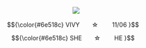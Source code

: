 <p align="center">
 <img src=https://cdn.discordapp.com/attachments/1268327200571265137/1364468076313051169/ss_-_.jpg?ex=6809c76b&is=680875eb&hm=24a0af0fa7b83786643cc305fbb12a8e2ef1a3ebd24d449be9ca18a5e8022cf8&>

<p align="center"> $${\color{#6e518c}
  VIVY  ☆     11/06 }$$

<p align="center"> $${\color{#6e518c}
  SHE  ☆     HE }$$
